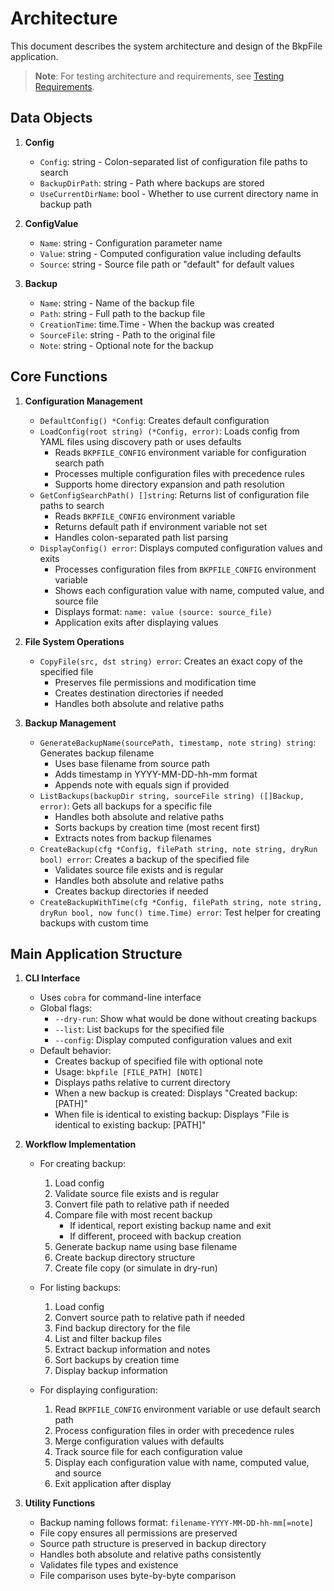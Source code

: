# Architecture

This document describes the system architecture and design of the BkpFile application.

> **Note**: For testing architecture and requirements, see [Testing Requirements](testing.md).

## Data Objects

1. **Config**
   - `Config`: string - Colon-separated list of configuration file paths to search
   - `BackupDirPath`: string - Path where backups are stored
   - `UseCurrentDirName`: bool - Whether to use current directory name in backup path

2. **ConfigValue**
   - `Name`: string - Configuration parameter name
   - `Value`: string - Computed configuration value including defaults
   - `Source`: string - Source file path or "default" for default values

3. **Backup**
   - `Name`: string - Name of the backup file
   - `Path`: string - Full path to the backup file
   - `CreationTime`: time.Time - When the backup was created
   - `SourceFile`: string - Path to the original file
   - `Note`: string - Optional note for the backup

## Core Functions

1. **Configuration Management**
   - `DefaultConfig() *Config`: Creates default configuration
   - `LoadConfig(root string) (*Config, error)`: Loads config from YAML files using discovery path or uses defaults
     - Reads `BKPFILE_CONFIG` environment variable for configuration search path
     - Processes multiple configuration files with precedence rules
     - Supports home directory expansion and path resolution
   - `GetConfigSearchPath() []string`: Returns list of configuration file paths to search
     - Reads `BKPFILE_CONFIG` environment variable
     - Returns default path if environment variable not set
     - Handles colon-separated path list parsing
   - `DisplayConfig() error`: Displays computed configuration values and exits
     - Processes configuration files from `BKPFILE_CONFIG` environment variable
     - Shows each configuration value with name, computed value, and source file
     - Displays format: `name: value (source: source_file)`
     - Application exits after displaying values

2. **File System Operations**
   - `CopyFile(src, dst string) error`: Creates an exact copy of the specified file
     - Preserves file permissions and modification time
     - Creates destination directories if needed
     - Handles both absolute and relative paths

3. **Backup Management**
   - `GenerateBackupName(sourcePath, timestamp, note string) string`: Generates backup filename
     - Uses base filename from source path
     - Adds timestamp in YYYY-MM-DD-hh-mm format
     - Appends note with equals sign if provided
   - `ListBackups(backupDir string, sourceFile string) ([]Backup, error)`: Gets all backups for a specific file
     - Handles both absolute and relative paths
     - Sorts backups by creation time (most recent first)
     - Extracts notes from backup filenames
   - `CreateBackup(cfg *Config, filePath string, note string, dryRun bool) error`: Creates a backup of the specified file
     - Validates source file exists and is regular
     - Handles both absolute and relative paths
     - Creates backup directories if needed
   - `CreateBackupWithTime(cfg *Config, filePath string, note string, dryRun bool, now func() time.Time) error`: Test helper for creating backups with custom time

## Main Application Structure

1. **CLI Interface**
   - Uses `cobra` for command-line interface
   - Global flags:
     - `--dry-run`: Show what would be done without creating backups
     - `--list`: List backups for the specified file
     - `--config`: Display computed configuration values and exit
   - Default behavior:
     - Creates backup of specified file with optional note
     - Usage: `bkpfile [FILE_PATH] [NOTE]`
     - Displays paths relative to current directory
     - When a new backup is created: Displays "Created backup: [PATH]"
     - When file is identical to existing backup: Displays "File is identical to existing backup: [PATH]"

2. **Workflow Implementation**
   - For creating backup:
     1. Load config
     2. Validate source file exists and is regular
     3. Convert file path to relative path if needed
     4. Compare file with most recent backup
        - If identical, report existing backup name and exit
        - If different, proceed with backup creation
     5. Generate backup name using base filename
     6. Create backup directory structure
     7. Create file copy (or simulate in dry-run)

   - For listing backups:
     1. Load config
     2. Convert source path to relative path if needed
     3. Find backup directory for the file
     4. List and filter backup files
     5. Extract backup information and notes
     6. Sort backups by creation time
     7. Display backup information

   - For displaying configuration:
     1. Read `BKPFILE_CONFIG` environment variable or use default search path
     2. Process configuration files in order with precedence rules
     3. Merge configuration values with defaults
     4. Track source file for each configuration value
     5. Display each configuration value with name, computed value, and source
     6. Exit application after display

3. **Utility Functions**
   - Backup naming follows format: `filename-YYYY-MM-DD-hh-mm[=note]`
   - File copy ensures all permissions are preserved
   - Source path structure is preserved in backup directory
   - Handles both absolute and relative paths consistently
   - Validates file types and existence
   - File comparison uses byte-by-byte comparison
